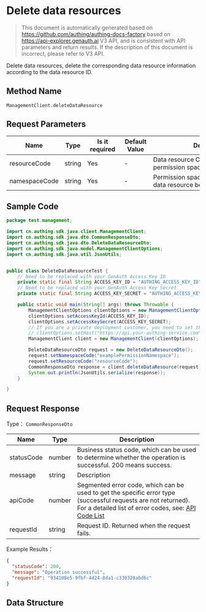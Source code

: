 # Delete data resources

<!--
Warning⚠️:
Do not modify this document directly,
https://github.com/Authing/authing-docs-factory
Use this project to generate
-->

<LastUpdated />

> This document is automatically generated based on https://github.com/authing/authing-docs-factory based on https://api-explorer.genauth.ai V3 API, and is consistent with API parameters and return results. If the description of this document is incorrect, please refer to V3 API.

Delete data resources, delete the corresponding data resource information according to the data resource ID.

## Method Name

`ManagementClient.deleteDataResource`

## Request Parameters

| Name          | Type   | <div style="width:80px">Is it required</div> | <div style="width:60px">Default Value</div> | <div style="width:300px">Description</div>               | <div style="width:200px">Example Value</div> |
| ------------- | ------ | -------------------------------------------- | ------------------------------------------- | -------------------------------------------------------- | -------------------------------------------- |
| resourceCode  | string | Yes                                          | -                                           | Data resource Code, unique in the permission space       | `dataResourceTestCode`                       |
| namespaceCode | string | Yes                                          | -                                           | Permission space code to which the data resource belongs | `examplePermissionNamespace`                 |

## Sample Code

```java
package test.management;

import cn.authing.sdk.java.client.ManagementClient;
import cn.authing.sdk.java.dto.CommonResponseDto;
import cn.authing.sdk.java.dto.DeleteDataResourceDto;
import cn.authing.sdk.java.model.ManagementClientOptions;
import cn.authing.sdk.java.util.JsonUtils;


public class DeleteDataResourceTest {
    // Need to be replaced with your GenAuth Access Key ID
    private static final String ACCESS_KEY_ID = "AUTHING_ACCESS_KEY_ID";
    // Need to be replaced with your GenAuth Access Key Secret
    private static final String ACCESS_KEY_SECRET = "AUTHING_ACCESS_KEY_SECRET";

    public static void main(String[] args) throws Throwable {
        ManagementClientOptions clientOptions = new ManagementClientOptions();
        clientOptions.setAccessKeyId(ACCESS_KEY_ID);
        clientOptions.setAccessKeySecret(ACCESS_KEY_SECRET);
        // If you are a private deployment customer, you need to set the GenAuth service domain name
        // clientOptions.setHost("https://api.your-authing-service.com");
        ManagementClient client = new ManagementClient(clientOptions);

        DeleteDataResourceDto request = new DeleteDataResourceDto();
        request.setNamespaceCode("examplePermissionNamespace");
        request.setResourceCode("resourceCode");
        CommonResponseDto response = client.deleteDataResource(request);
        System.out.println(JsonUtils.serialize(response));
    }

}
```

## Request Response

Type： `CommonResponseDto`

| Name       | Type   | Description                                                                                                                                                                                                                                                                                                                                    |
| ---------- | ------ | ---------------------------------------------------------------------------------------------------------------------------------------------------------------------------------------------------------------------------------------------------------------------------------------------------------------------------------------------- |
| statusCode | number | Business status code, which can be used to determine whether the operation is successful. 200 means success.                                                                                                                                                                                                                                   |
| message    | string | Description                                                                                                                                                                                                                                                                                                                                    |
| apiCode    | number | Segmented error code, which can be used to get the specific error type (successful requests are not returned). For a detailed list of error codes, see: [API Code List](https://api-explorer.genauth.ai/?tag=group/%E5%BC%80%E5%8F%91%E5%87%86%E5%A4%87#tag/%E5%BC%80%E5%8F%91%E5%87%86%E5%A4%87/%E9%94%99%E8%AF%AF%E5%A4%84%E7%90%86/apiCode) |
| requestId  | string | Request ID. Returned when the request fails.                                                                                                                                                                                                                                                                                                   |

Example Results：

```json
{
  "statusCode": 200,
  "message": "Operation successful",
  "requestId": "934108e5-9fbf-4d24-8da1-c330328abd6c"
}
```

## Data Structure
